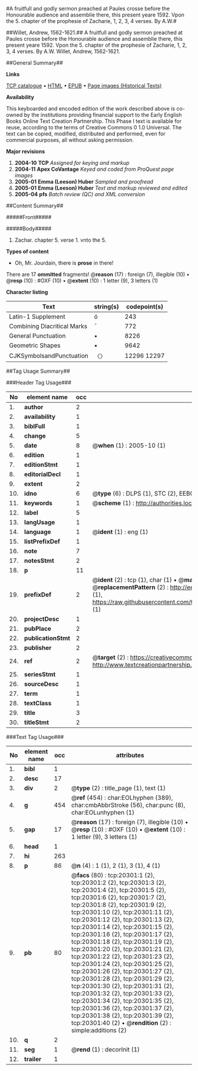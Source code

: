 #A fruitfull and godly sermon preached at Paules crosse before the Honourable audience and assemblie there, this present yeare 1592. Vpon the 5. chapter of the prophesie of Zacharie, 1, 2, 3, 4 verses. By A.W.#

##Willet, Andrew, 1562-1621.##
A fruitfull and godly sermon preached at Paules crosse before the Honourable audience and assemblie there, this present yeare 1592. Vpon the 5. chapter of the prophesie of Zacharie, 1, 2, 3, 4 verses. By A.W.
Willet, Andrew, 1562-1621.

##General Summary##

**Links**

[TCP catalogue](http://www.ota.ox.ac.uk/tcp/)  • 
[HTML](http://tei.it.ox.ac.uk/tcp/Texts-HTML/free/A14/A14585.html)  • 
[EPUB](http://tei.it.ox.ac.uk/tcp/Texts-EPUB/free/A14/A14585.epub) • 
[Page images (Historical Texts)](https://data.historicaltexts.jisc.ac.uk/view?pubId=eebo-99854847e&pageId=eebo-99854847e-20301-1)

**Availability**

This keyboarded and encoded edition of the
	       work described above is co-owned by the institutions
	       providing financial support to the Early English Books
	       Online Text Creation Partnership. This Phase I text is
	       available for reuse, according to the terms of Creative
	       Commons 0 1.0 Universal. The text can be copied,
	       modified, distributed and performed, even for
	       commercial purposes, all without asking permission.

**Major revisions**

1. __2004-10__ __TCP__ *Assigned for keying and markup*
1. __2004-11__ __Apex CoVantage__ *Keyed and coded from ProQuest page images*
1. __2005-01__ __Emma (Leeson) Huber__ *Sampled and proofread*
1. __2005-01__ __Emma (Leeson) Huber__ *Text and markup reviewed and edited*
1. __2005-04__ __pfs__ *Batch review (QC) and XML conversion*

##Content Summary##

#####Front#####

#####Body#####

1. Zachar. chapter 5. verse 1. vnto the 5.

**Types of content**

  * Oh, Mr. Jourdain, there is **prose** in there!

There are 17 **ommitted** fragments! 
 @__reason__ (17) : foreign (7), illegible (10)  •  @__resp__ (10) : #OXF (10)  •  @__extent__ (10) : 1 letter (9), 3 letters (1)

**Character listing**


|Text|string(s)|codepoint(s)|
|---|---|---|
|Latin-1 Supplement|ó|243|
|Combining             Diacritical Marks|̄|772|
|General Punctuation|•|8226|
|Geometric Shapes|▪|9642|
|CJKSymbolsandPunctuation|〈〉|12296 12297|

##Tag Usage Summary##

###Header Tag Usage###

|No|element name|occ|attributes|
|---|---|---|---|
|1.|__author__|2||
|2.|__availability__|1||
|3.|__biblFull__|1||
|4.|__change__|5||
|5.|__date__|8| @__when__ (1) : 2005-10 (1)|
|6.|__edition__|1||
|7.|__editionStmt__|1||
|8.|__editorialDecl__|1||
|9.|__extent__|2||
|10.|__idno__|6| @__type__ (6) : DLPS (1), STC (2), EEBO-CITATION (1), PROQUEST (1), VID (1)|
|11.|__keywords__|1| @__scheme__ (1) : http://authorities.loc.gov/ (1)|
|12.|__label__|5||
|13.|__langUsage__|1||
|14.|__language__|1| @__ident__ (1) : eng (1)|
|15.|__listPrefixDef__|1||
|16.|__note__|7||
|17.|__notesStmt__|2||
|18.|__p__|11||
|19.|__prefixDef__|2| @__ident__ (2) : tcp (1), char (1)  •  @__matchPattern__ (2) : ([0-9\-]+):([0-9IVX]+) (1), (.+) (1)  •  @__replacementPattern__ (2) : http://eebo.chadwyck.com/downloadtiff?vid=$1&page=$2 (1), https://raw.githubusercontent.com/textcreationpartnership/Texts/master/tcpchars.xml#$1 (1)|
|20.|__projectDesc__|1||
|21.|__pubPlace__|2||
|22.|__publicationStmt__|2||
|23.|__publisher__|2||
|24.|__ref__|2| @__target__ (2) : https://creativecommons.org/publicdomain/zero/1.0/ (1), http://www.textcreationpartnership.org/docs/. (1)|
|25.|__seriesStmt__|1||
|26.|__sourceDesc__|1||
|27.|__term__|1||
|28.|__textClass__|1||
|29.|__title__|3||
|30.|__titleStmt__|2||


###Text Tag Usage###

|No|element name|occ|attributes|
|---|---|---|---|
|1.|__bibl__|1||
|2.|__desc__|17||
|3.|__div__|2| @__type__ (2) : title_page (1), text (1)|
|4.|__g__|454| @__ref__ (454) : char:EOLhyphen (389), char:cmbAbbrStroke (56), char:punc (8), char:EOLunhyphen (1)|
|5.|__gap__|17| @__reason__ (17) : foreign (7), illegible (10)  •  @__resp__ (10) : #OXF (10)  •  @__extent__ (10) : 1 letter (9), 3 letters (1)|
|6.|__head__|1||
|7.|__hi__|263||
|8.|__p__|86| @__n__ (4) : 1 (1), 2 (1), 3 (1), 4 (1)|
|9.|__pb__|80| @__facs__ (80) : tcp:20301:1 (2), tcp:20301:2 (2), tcp:20301:3 (2), tcp:20301:4 (2), tcp:20301:5 (2), tcp:20301:6 (2), tcp:20301:7 (2), tcp:20301:8 (2), tcp:20301:9 (2), tcp:20301:10 (2), tcp:20301:11 (2), tcp:20301:12 (2), tcp:20301:13 (2), tcp:20301:14 (2), tcp:20301:15 (2), tcp:20301:16 (2), tcp:20301:17 (2), tcp:20301:18 (2), tcp:20301:19 (2), tcp:20301:20 (2), tcp:20301:21 (2), tcp:20301:22 (2), tcp:20301:23 (2), tcp:20301:24 (2), tcp:20301:25 (2), tcp:20301:26 (2), tcp:20301:27 (2), tcp:20301:28 (2), tcp:20301:29 (2), tcp:20301:30 (2), tcp:20301:31 (2), tcp:20301:32 (2), tcp:20301:33 (2), tcp:20301:34 (2), tcp:20301:35 (2), tcp:20301:36 (2), tcp:20301:37 (2), tcp:20301:38 (2), tcp:20301:39 (2), tcp:20301:40 (2)  •  @__rendition__ (2) : simple:additions (2)|
|10.|__q__|2||
|11.|__seg__|1| @__rend__ (1) : decorInit (1)|
|12.|__trailer__|1||
